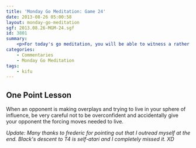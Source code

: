 ```yaml
---
title: 'Monday Go Meditation: Game 24'
date: 2013-08-26 05:00:58
layout: monday-go-meditation
sgf: 2013.08.26-MGM-24.sgf
id: 3801
summary:
	<p>For today's go meditation, you will be able to witness a rather rare occurrence in my games: territorial style! In this game, I try to focus on playing solid moves that focus on taking profit as opposed to killing. Though a few of my moves are rather slow and I make a rather dumb mistake at the very end, I think you'll find this game an interesting change of pace from my typical moyo games. Enjoy!</p>
categories:
	- Commentaries
	- Monday Go Meditation
tags:
	- kifu
---
```


## One Point Lesson

When an opponent is making overplays and trying to live in your sphere of influence, be very careful not to be overconfident and accidentally give your opponent the forcing moves needed to live.

_Update: Many thanks to frederic for pointing out that I outread myself at the end. Black's descent to T4 is self-atari and I completely missed it. XD_
